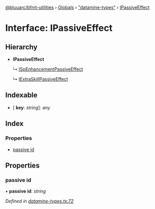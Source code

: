 [@bluuarc/bfmt-utilities](../README.md) › [Globals](../globals.md) › ["datamine-types"](../modules/_datamine_types_.md) › [IPassiveEffect](_datamine_types_.ipassiveeffect.md)

# Interface: IPassiveEffect

## Hierarchy

* **IPassiveEffect**

  ↳ [ISpEnhancementPassiveEffect](_datamine_types_.ispenhancementpassiveeffect.md)

  ↳ [IExtraSkillPassiveEffect](_datamine_types_.iextraskillpassiveeffect.md)

## Indexable

* \[ **key**: *string*\]: any

## Index

### Properties

* [passive id](_datamine_types_.ipassiveeffect.md#passive-id)

## Properties

###  passive id

• **passive id**: *string*

*Defined in [datamine-types.ts:72](https://github.com/BluuArc/bfmt-utilities/blob/9e9d9b5/src/datamine-types.ts#L72)*
